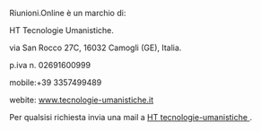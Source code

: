 Riunioni.Online è un marchio di:

HT Tecnologie Umanistiche.

via San Rocco 27C, 16032 Camogli (GE), Italia.

p.iva n. 02691600999

mobile:+39 3357499489

webite: <a href="http://www.tecnologie-umanistiche.it/"  rel="nofollow">www.tecnologie-umanistiche.it</a>

Per qualsisi richiesta invia una mail a <a href="mailto:info@tecnologie-umanistiche.it" rel="nofollow"> HT tecnologie-umanistiche </a>.
